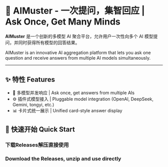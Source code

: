 # 🧠 AIMuster - 一次提问，集智回应 | Ask Once, Get Many Minds

**AIMuster** 是一个创新的多模型 AI 聚合平台，允许用户一次性向多个 AI 模型提问，并同时获得所有模型的回答结果。

AIMuster is an innovative AI aggregation platform that lets you ask one question and receive answers from multiple AI models simultaneously.

---

## ✨ 特性 Features

- 💬 多模型并发响应 | Ask once, get answers from multiple AIs
- ⚙️ 插件式模型接入 | Pluggable model integration (OpenAI, DeepSeek, Gemini, tongyi, etc.)
- 📊 卡片式统一展示 | Unified card-style answer display



## 🚀 快速开始 Quick Start

### 下载Releases解压直接使用
### Download the Releases, unzip and use directly
